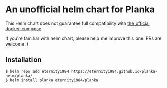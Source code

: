 # An unofficial helm chart for Planka

This Helm chart does not guarantee full compatibility with [the official docker-compose](https://github.com/plankanban/planka).


If you're familiar with helm chart, please help me improve this one. PRs are welcome :)


## Installation

```
$ helm repo add eternity1984 https://eternity1984.github.io/planka-helm/planka/
$ helm install planka eternity1984/planka
```
